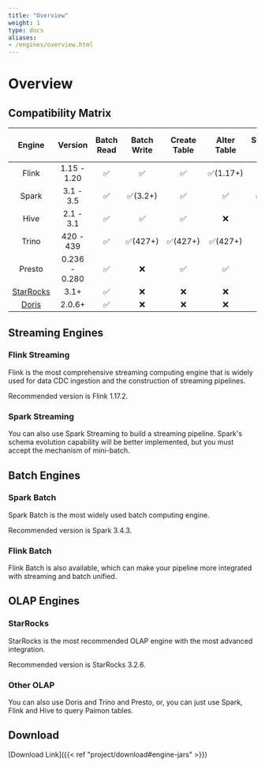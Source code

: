 ```yaml
---
title: "Overview"
weight: 1
type: docs
aliases:
- /engines/overview.html
---
```

<!--
Licensed to the Apache Software Foundation (ASF) under one
or more contributor license agreements.  See the NOTICE file
distributed with this work for additional information
regarding copyright ownership.  The ASF licenses this file
to you under the Apache License, Version 2.0 (the
"License"); you may not use this file except in compliance
with the License.  You may obtain a copy of the License at

  http://www.apache.org/licenses/LICENSE-2.0

Unless required by applicable law or agreed to in writing,
software distributed under the License is distributed on an
"AS IS" BASIS, WITHOUT WARRANTIES OR CONDITIONS OF ANY
KIND, either express or implied.  See the License for the
specific language governing permissions and limitations
under the License.
-->

# Overview

## Compatibility Matrix

|                                     Engine                                      |    Version    |  Batch Read | Batch Write |  Create Table |  Alter Table  | Streaming Write  |  Streaming Read  | Batch Overwrite |  DELETE & UPDATE   | MERGE INTO  | Time Travel |
|:-------------------------------------------------------------------------------:|:-------------:|:-----------:|:-----------:|:-------------:|:-------------:|:----------------:|:----------------:|:---------------:|:------------------:|:-----------:|:-----------:|
|                                      Flink                                      |  1.15 - 1.20  |     ✅      |      ✅      |      ✅       |  ✅(1.17+)   |        ✅        |       ✅        |        ✅        |    ✅(1.17+)      |      ❌     |      ✅      |
|                                      Spark                                      |   3.1 - 3.5   |     ✅      |   ✅(3.2+)   |      ✅       |      ✅      |      ✅(3.3+)    |    ✅(3.3+)     |     ✅(3.2+)     |     ✅(3.2+)      |   ✅(3.2+)  |   ✅(3.3+)   |
|                                      Hive                                       |   2.1 - 3.1   |     ✅      |      ✅      |      ✅       |      ❌      |        ❌        |       ❌        |        ❌        |         ❌        |      ❌     |      ✅      |
|                                      Trino                                      |   420 - 439   |     ✅      |   ✅(427+)   |   ✅(427+)    |   ✅(427+)   |        ❌        |       ❌        |        ❌        |         ❌        |      ❌     |      ✅      |
|                                     Presto                                      | 0.236 - 0.280 |     ✅      |      ❌      |      ✅       |      ✅      |        ❌        |       ❌        |        ❌        |         ❌        |      ❌     |      ❌      |
| [StarRocks](https://docs.starrocks.io/docs/data_source/catalog/paimon_catalog/) |     3.1+      |     ✅      |      ❌      |      ❌       |      ❌      |        ❌        |       ❌        |        ❌        |         ❌        |      ❌     |      ✅      |
| [Doris](https://doris.apache.org/docs/lakehouse/datalake-analytics/paimon)      |    2.0.6+     |     ✅      |      ❌      |      ❌       |      ❌      |        ❌        |       ❌        |        ❌        |         ❌        |      ❌     |      ✅      |

## Streaming Engines

### Flink Streaming

Flink is the most comprehensive streaming computing engine that is widely used for data CDC ingestion and the
construction of streaming pipelines.

Recommended version is Flink 1.17.2.

### Spark Streaming

You can also use Spark Streaming to build a streaming pipeline. Spark's schema evolution capability will be better
implemented, but you must accept the mechanism of mini-batch.

## Batch Engines

### Spark Batch

Spark Batch is the most widely used batch computing engine.

Recommended version is Spark 3.4.3.

### Flink Batch

Flink Batch is also available, which can make your pipeline more integrated with streaming and batch unified.

## OLAP Engines

### StarRocks

StarRocks is the most recommended OLAP engine with the most advanced integration.

Recommended version is StarRocks 3.2.6.

### Other OLAP

You can also use Doris and Trino and Presto, or, you can just use Spark, Flink and Hive to query Paimon tables.

## Download

[Download Link]({{< ref "project/download#engine-jars" >}})
